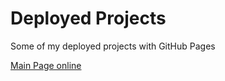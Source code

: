 # Deployed Projects

Some of my deployed projects with GitHub Pages

[Main Page online](https://b-lukaszuk.github.io/deployedProjects/)
